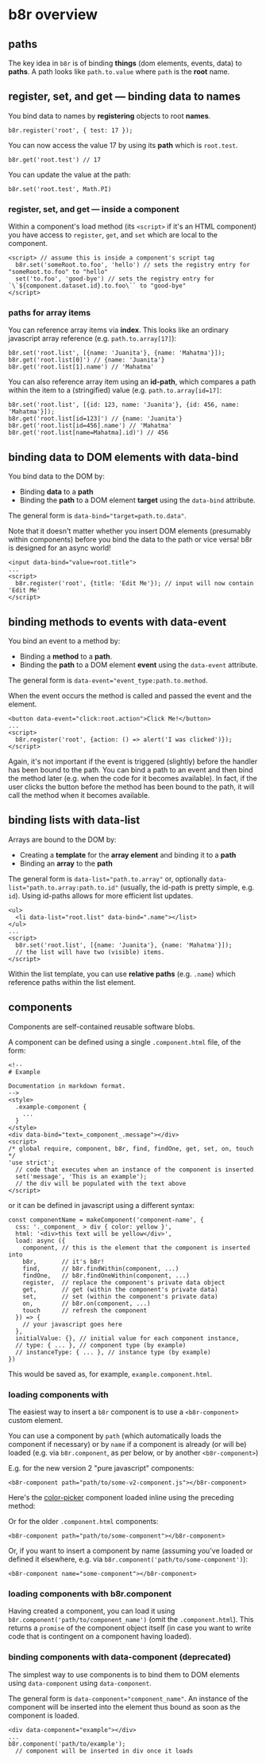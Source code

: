 # b8r overview

## paths

The key idea in `b8r` is of binding **things** (dom elements, events, data) to **paths**. A path looks like `path.to.value` where `path` is the **root** name.

## register, set, and get — binding data to names

You bind data to names by **registering** objects to root **names**.

```
b8r.register('root', { test: 17 });
```

You can now access the value 17 by using its **path** which is `root.test`.

```
b8r.get('root.test') // 17
```

You can update the value at the path:

```
b8r.set('root.test', Math.PI)
```

### register, set, and get — inside a component

Within a component's load method (its `<script>` if it's an HTML component) you have access to `register`, `get`, and `set`
which are local to the component.

```
<script> // assume this is inside a component's script tag
  b8r.set('someRoot.to.foo', 'hello') // sets the registry entry for "someRoot.to.foo" to "hello"
  set('to.foo', 'good-bye') // sets the registry entry for `\`${component.dataset.id}.to.foo\`` to "good-bye"
</script>
```

### paths for array items

You can reference array items via **index**. This looks like an ordinary javascript array reference (e.g. `path.to.array[17]`):

```
b8r.set('root.list', [{name: 'Juanita'}, {name: 'Mahatma'}]);
b8r.get('root.list[0]') // {name: 'Juanita'}
b8r.get('root.list[1].name') // 'Mahatma'
```

You can also reference array item using an **id-path**, which compares a path within the item to a (stringified) value (e.g. `path.to.array[id=17]`:

```
b8r.set('root.list', [{id: 123, name: 'Juanita'}, {id: 456, name: 'Mahatma'}]);
b8r.get('root.list[id=123]') // {name: 'Juanita'}
b8r.get('root.list[id=456].name') // 'Mahatma'
b8r.get('root.list[name=Mahatma].id)') // 456
```

## binding data to DOM elements with data-bind

You bind data to the DOM by:

- Binding **data** to a **path**
- Binding the **path** to a DOM element **target** using the `data-bind` attribute.

The general form is `data-bind="target=path.to.data"`.

Note that it doesn't matter whether you insert DOM elements (presumably within
components) before you bind the data to the path or vice versa! 
b8r is designed for an async world!

```
<input data-bind="value=root.title">
...
<script>
  b8r.register('root', {title: 'Edit Me'}); // input will now contain 'Edit Me'
</script>
```

## binding methods to events with data-event

You bind an event to a method by:

- Binding a **method**  to a **path**.
- Binding the **path** to a DOM element **event** using the `data-event` attribute.

The general form is `data-event="event_type:path.to.method`.

When the event occurs the method is called and passed the event and the element.

```
<button data-event="click:root.action">Click Me!</button>
...
<script>
  b8r.register('root', {action: () => alert('I was clicked')});
</script>
```

Again, it's not important if the event is triggered (slightly) before the handler has been bound to the path. You can bind a path to an event and then bind the method later (e.g. when the code for it becomes available). In fact, if the user clicks the button before the method has been bound to the path, it will call the method when it becomes available.

## binding lists with data-list

Arrays are bound to the DOM by:

- Creating a **template** for the **array element** and binding it to a **path**
- Binding an **array** to the **path**

The general form is `data-list="path.to.array"` or, optionally `data-list="path.to.array:path.to.id"` (usually, the id-path is pretty simple, e.g. `id`). Using id-paths allows for more efficient list updates.

```
<ul>
  <li data-list="root.list" data-bind=".name"></list>
</ul>
...
<script>
  b8r.set('root.list', [{name: 'Juanita'}, {name: 'Mahatma'}]);
  // the list will have two (visible) items.
</script>
```

Within the list template, you can use **relative paths** (e.g. `.name`) which reference paths within the list element.

## components

Components are self-contained reusable software blobs. 

A component can be defined using a single `.component.html` file, of the form:

```
<!--
# Example

Documentation in markdown format.
-->
<style>
  .example-component {
    ...
  }
</style>
<div data-bind="text=_component_.message"></div>
<script>
/* global require, component, b8r, find, findOne, get, set, on, touch */
'use strict';
  // code that executes when an instance of the component is inserted
  set('message', 'This is an example');
  // the div will be populated with the text above
</script>
```

or it can be defined in javascript using a different syntax:

```
const componentName = makeComponent('component-name', {
  css: '._component_ > div { color: yellow }',
  html: '<div>this text will be yellow</div>',
  load: async ({
    component, // this is the element that the component is inserted into
    b8r,       // it's b8r!
    find,      // b8r.findWithin(component, ...)
    findOne,   // b8r.findOneWithin(component, ...)
    register,  // replace the component's private data object
    get,       // get (within the component's private data)
    set,       // set (within the component's private data)
    on,        // b8r.on(component, ...)
    touch      // refresh the component
  }) => {
    // your javascript goes here
  },
  initialValue: {}, // initial value for each component instance,
  // type: { ... }, // component type (by example)
  // instanceType: { ... }, // instance type (by example)
})
```

This would be saved as, for example, `example.component.html`.

### loading components with <b8r-component>

The easiest way to insert a `b8r` component is to use a `<b8r-component>` custom element.

You can use a component by `path` (which automatically loads the component if necessary) or
by `name` if a component is already (or will be) loaded (e.g. via `b8r.component`, as per below, 
or by another `<b8r-component>`)

E.g. for the new version 2 "pure javascript" components:

```
<b8r-component path="path/to/some-v2-component.js"></b8r-component>
```

Here's the [color-picker](#source=components/color-picker.js) component loaded inline using the preceding method:

<b8r-component path="../components/color-picker.js"></b8r-component>

Or for the older `.component.html` components:

```
<b8r-component path="path/to/some-component"></b8r-component>
```

Or, if you want to insert a component by name (assuming you've loaded or defined it elsewhere,
e.g. via `b8r.component('path/to/some-component')`):

```
<b8r-component name="some-component"></b8r-component>
```

### loading components with b8r.component

Having created a component, you can load it using `b8r.component('path/to/component_name')` (omit the `.component.html`). This returns a `promise` of the component object itself (in case you want to write code that is contingent on a component having loaded).

### binding components with data-component (deprecated)

The simplest way to use components is to bind them to DOM elements using `data-component` using `data-component`.

The general form is `data-component="component_name"`. An instance of the component will be inserted into the element thus bound as soon as the component is loaded.

```
<div data-component="example"></div>
...
b8r.component('path/to/example');
  // component will be inserted in div once it loads
```

